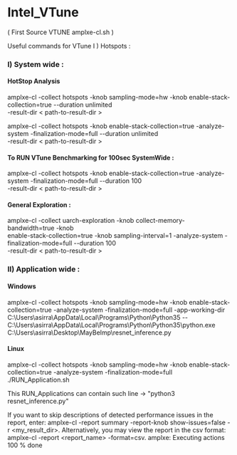 # Intel_VTune

( First Source VTUNE amplxe-cl.sh ) 

Useful commands for VTune
I ) Hotspots :

### I) System wide :

#### HotStop Analysis

amplxe-cl -collect hotspots -knob sampling-mode=hw -knob enable-stack-collection=true --duration unlimited \
-result-dir < path-to-result-dir > <br>
 
amplxe-cl -collect hotspots -knob enable-stack-collection=true -analyze-system -finalization-mode=full --duration unlimited \
-result-dir < path-to-result-dir >
 
#### To RUN VTune Benchmarking for 100sec SystemWide :

amplxe-cl -collect hotspots -knob enable-stack-collection=true -analyze-system -finalization-mode=full --duration 100 \
-result-dir < path-to-result-dir >
 
 #### General Exploration : 
 
amplxe-cl -collect uarch-exploration  -knob collect-memory-bandwidth=true -knob \
enable-stack-collection=true -knob sampling-interval=1 -analyze-system -finalization-mode=full --duration 100 \
-result-dir < path-to-result-dir >

 ### II) Application wide : 
 
 #### Windows 

amplxe-cl -collect hotspots -knob sampling-mode=hw -knob enable-stack-collection=true -analyze-system -finalization-mode=full -app-working-dir C:\Users\asirra\AppData\Local\Programs\Python\Python35 -- C:\Users\asirra\AppData\Local\Programs\Python\Python35\python.exe C:\Users\asirra\Desktop\MayBeImp\resnet_inference.py

#### Linux 

amplxe-cl -collect hotspots -knob sampling-mode=hw -knob enable-stack-collection=true -analyze-system -finalization-mode=full ./RUN_Application.sh

This RUN_Applications can contain such line -> "python3 resnet_inference.py"

If you want to skip descriptions of detected performance issues in the report,
enter: amplxe-cl -report summary -report-knob show-issues=false -r
<my_result_dir>. Alternatively, you may view the report in the csv format:
amplxe-cl -report <report_name> -format=csv.
amplxe: Executing actions 100 % done
